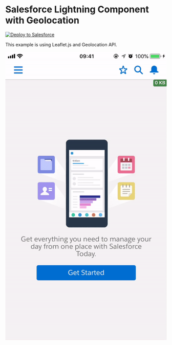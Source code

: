 # Salesforce Lightning Component with Geolocation

<a href="https://githubsfdeploy.herokuapp.com?owner=bucholcm&repo=lightning-geolocation&ref=master">
  <img alt="Deploy to Salesforce"
       src="https://raw.githubusercontent.com/afawcett/githubsfdeploy/master/deploy.png">
</a>


This example is using Leaflet.js and Geolocation API.

![Demo](demo.gif?raw=true "Demo")
